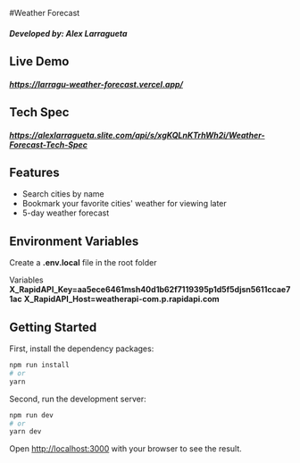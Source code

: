 #Weather Forecast

##### Developed by: Alex Larragueta

## Live Demo

##### https://larragu-weather-forecast.vercel.app/

## Tech Spec

##### https://alexlarragueta.slite.com/api/s/xgKQLnKTrhWh2i/Weather-Forecast-Tech-Spec

## Features

- Search cities by name
- Bookmark your favorite cities' weather for viewing later
- 5-day weather forecast

## Environment Variables

Create a **.env.local** file in the root folder

Variables
**X_RapidAPI_Key=aa5ece6461msh40d1b62f7119395p1d5f5djsn5611ccae71ac**
**X_RapidAPI_Host=weatherapi-com.p.rapidapi.com**

## Getting Started

First, install the dependency packages:

```bash
npm run install
# or
yarn
```

Second, run the development server:

```bash
npm run dev
# or
yarn dev
```

Open [http://localhost:3000](http://localhost:3000) with your browser to see the result.
